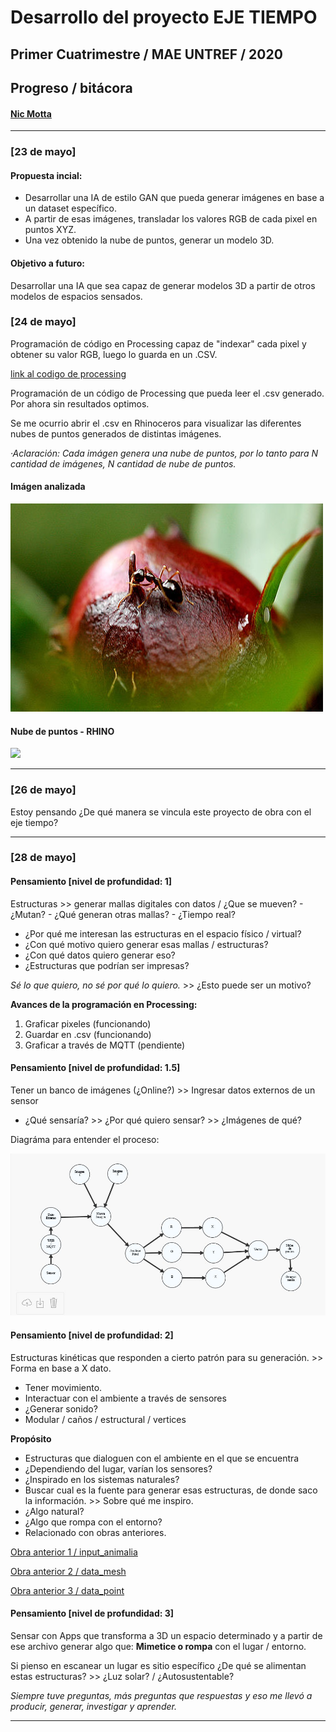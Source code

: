 # Desarrollo del proyecto EJE TIEMPO
## Primer Cuatrimestre  / MAE UNTREF / 2020
## Progreso / bitácora
#### [Nic Motta](https://nicmotta.github.io)
___________________________________________________________________________________________________________________________

### [23 de mayo]

#### Propuesta incial:
 - Desarrollar una IA de estilo GAN que pueda generar imágenes en base a un dataset específico.
 - A partir de esas imágenes, transladar los valores RGB de cada pixel en puntos XYZ.
 - Una vez obtenido la nube de puntos, generar un modelo 3D.
 
#### Objetivo a futuro:
Desarrollar una IA que sea capaz de generar modelos 3D a partir de otros modelos de espacios sensados.


### [24 de mayo]

Programación de código en Processing capaz de "indexar" cada pixel y obtener su valor RGB, luego lo guarda en un .CSV.

[link al codigo de processing](https://github.com/NicMotta/proyecto_eje_tiempo/tree/master/processing_csv_1)

Programación de un código de Processing que pueda leer el .csv generado. Por ahora sin resultados optimos.

Se me ocurrio abrir el .csv en Rhinoceros para visualizar las diferentes nubes de puntos generados de distintas imágenes.

*·Aclaración: Cada imágen genera una nube de puntos, por lo tanto para N cantidad de imágenes, N cantidad de nube de puntos.*


#### Imágen analizada

![](/processing_csv_1/data/image.jpg)

#### Nube de puntos - RHINO

![](/proceso/image_1.gif)

______________________________________________________________________________________________________________________________
### [26 de mayo]

Estoy pensando ¿De qué manera se vincula este proyecto de obra con el eje tiempo?

______________________________________________________________________________________________________________________________
### [28 de mayo]

#### Pensamiento [nivel de profundidad: 1]
Estructuras >> generar mallas digitales con datos / ¿Que se mueven? - ¿Mutan? - ¿Qué generan otras mallas? - ¿Tiempo real?
- ¿Por qué me interesan las estructuras en el espacio físico / virtual?
- ¿Con qué motivo quiero generar esas mallas / estructuras?
- ¿Con qué datos quiero generar eso?
- ¿Estructuras que podrían ser impresas?

*Sé lo que quiero, no sé por qué lo quiero.* >> ¿Esto puede ser un motivo?

**Avances de la programación en Processing:**
1. Graficar pixeles (funcionando)
2. Guardar en .csv (funcionando)
3. Graficar a través de MQTT (pendiente)

#### Pensamiento [nivel de profundidad: 1.5]
Tener un banco de imágenes (¿Online?) >> Ingresar datos externos de un sensor
- ¿Qué sensaría? >> ¿Por qué quiero sensar? >> ¿Imágenes de qué?

Diagráma para entender el proceso:

![](/proceso/grafico_1.JPG)

#### Pensamiento [nivel de profundidad: 2]
Estructuras kinéticas que responden a cierto patrón para su generación. >> Forma en base a X dato.
- Tener movimiento.
- Interactuar con el ambiente a través de sensores
- ¿Generar sonido?
- Modular / caños / estructural / vertices

**Propósito**
- Estructuras que dialoguen con el ambiente en el que se encuentra
- ¿Dependiendo del lugar, varían los sensores?
- ¿Inspirado en los sistemas naturales?
- Buscar cual es la fuente para generar esas estructuras, de donde saco la información. >> Sobre qué me inspiro.
- ¿Algo natural?
- ¿Algo que rompa con el entorno?
- Relacionado con obras anteriores.

 [Obra anterior 1 / input_animalia](https://nicmotta.github.io/input_animalia/)
 
 [Obra anterior 2 / data_mesh](https://nicmotta.github.io/data_mesh/)
 
 [Obra anterior 3 / data_point](https://nicmotta.github.io/data_point/)
 

 
#### Pensamiento [nivel de profundidad: 3]
Sensar con Apps que transforma a 3D un espacio determinado y a partir de ese archivo generar algo que:
**Mimetice o rompa** con el lugar / entorno.

Si pienso en escanear un lugar es sitio específico
¿De qué se alimentan estas estructuras? >> ¿Luz solar? / ¿Autosustentable?

*Siempre tuve preguntas, más preguntas que respuestas y eso me llevó a producir, generar, investigar y aprender.*
___________________________________________________________________________________________________________________________
